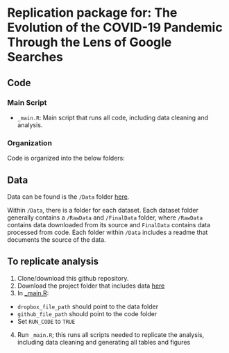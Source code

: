 # Replication package for: The Evolution of the COVID-19 Pandemic Through the Lens of Google Searches

## Code

### Main Script 
* `_main.R`: Main script that runs all code, including data cleaning and analysis.

### Organization
Code is organized into the below folders:

## Data

Data can be found is the `/Data` folder [here](https://www.dropbox.com/sh/uhg7n8j8neq7cww/AADG_teKFPFe1qYxZvZ0lLUoa?dl=0).

Within `/Data`, there is a folder for each dataset. Each dataset folder generally contains a `/RawData` and `/FinalData` folder, where `/RawData` contains data downloaded from its source and `FinalData` contains data processed from code. Each folder within `/Data` includes a readme that documents the source of the data.

## To replicate analysis

1. Clone/download this github repository.
2. Download the project folder that includes data [here](https://www.dropbox.com/sh/uhg7n8j8neq7cww/AADG_teKFPFe1qYxZvZ0lLUoa?dl=0)
3. In [_main.R](https://github.com/worldbank/covid-gtrends/blob/main/_main.R):
* `dropbox_file_path` should point to the data folder
* `github_file_path` should point to the code folder
* Set `RUN_CODE` to `TRUE`
4. Run `_main.R`; this runs all scripts needed to replicate the analysis, including data cleaning and generating all tables and figures


